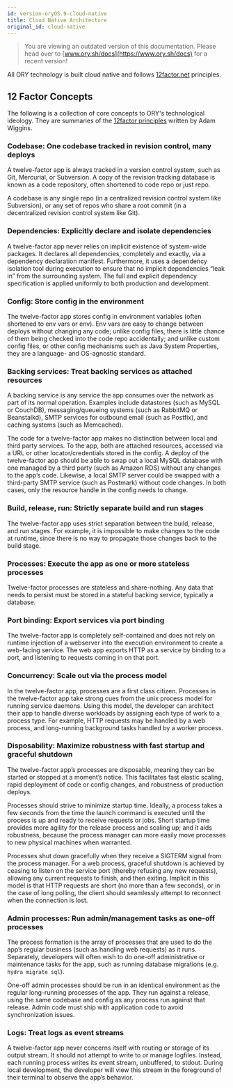 ```yaml
---
id: version-oryOS.9-cloud-native
title: Cloud Native Architecture
original_id: cloud-native
---
```


> You are viewing an outdated version of this documentation. Please head over
> to [www.ory.sh/docs](https://www.ory.sh/docs) for a recent version!

All ORY technology is built cloud native and follows
[12factor.net](https://www.12factor.net) principles.

## 12 Factor Concepts

The following is a collection of core concepts to ORY's technological ideology.
They are summaries of the [12factor principles](https://www.12factor.net)
written by Adam Wiggins.

### Codebase: One codebase tracked in revision control, many deploys

A twelve-factor app is always tracked in a version control system, such as Git,
Mercurial, or Subversion. A copy of the revision tracking database is known as a
code repository, often shortened to code repo or just repo.

A codebase is any single repo (in a centralized revision control system like
Subversion), or any set of repos who share a root commit (in a decentralized
revision control system like Git).

### Dependencies: Explicitly declare and isolate dependencies

A twelve-factor app never relies on implicit existence of system-wide packages.
It declares all dependencies, completely and exactly, via a dependency
declaration manifest. Furthermore, it uses a dependency isolation tool during
execution to ensure that no implicit dependencies “leak in” from the surrounding
system. The full and explicit dependency specification is applied uniformly to
both production and development.

### Config: Store config in the environment

The twelve-factor app stores config in environment variables (often shortened to
env vars or env). Env vars are easy to change between deploys without changing
any code; unlike config files, there is little chance of them being checked into
the code repo accidentally; and unlike custom config files, or other config
mechanisms such as Java System Properties, they are a language- and OS-agnostic
standard.

### Backing services: Treat backing services as attached resources

A backing service is any service the app consumes over the network as part of
its normal operation. Examples include datastores (such as MySQL or CouchDB),
messaging/queueing systems (such as RabbitMQ or Beanstalkd), SMTP services for
outbound email (such as Postfix), and caching systems (such as Memcached).

The code for a twelve-factor app makes no distinction between local and third
party services. To the app, both are attached resources, accessed via a URL or
other locator/credentials stored in the config. A deploy of the twelve-factor
app should be able to swap out a local MySQL database with one managed by a
third party (such as Amazon RDS) without any changes to the app’s code.
Likewise, a local SMTP server could be swapped with a third-party SMTP service
(such as Postmark) without code changes. In both cases, only the resource handle
in the config needs to change.

### Build, release, run: Strictly separate build and run stages

The twelve-factor app uses strict separation between the build, release, and run
stages. For example, it is impossible to make changes to the code at runtime,
since there is no way to propagate those changes back to the build stage.

### Processes: Execute the app as one or more stateless processes

Twelve-factor processes are stateless and share-nothing. Any data that needs to
persist must be stored in a stateful backing service, typically a database.

### Port binding: Export services via port binding

The twelve-factor app is completely self-contained and does not rely on runtime
injection of a webserver into the execution environment to create a web-facing
service. The web app exports HTTP as a service by binding to a port, and
listening to requests coming in on that port.

### Concurrency: Scale out via the process model

In the twelve-factor app, processes are a first class citizen. Processes in the
twelve-factor app take strong cues from the unix process model for running
service daemons. Using this model, the developer can architect their app to
handle diverse workloads by assigning each type of work to a process type. For
example, HTTP requests may be handled by a web process, and long-running
background tasks handled by a worker process.

### Disposability: Maximize robustness with fast startup and graceful shutdown

The twelve-factor app’s processes are disposable, meaning they can be started or
stopped at a moment’s notice. This facilitates fast elastic scaling, rapid
deployment of code or config changes, and robustness of production deploys.

Processes should strive to minimize startup time. Ideally, a process takes a few
seconds from the time the launch command is executed until the process is up and
ready to receive requests or jobs. Short startup time provides more agility for
the release process and scaling up; and it aids robustness, because the process
manager can more easily move processes to new physical machines when warranted.

Processes shut down gracefully when they receive a SIGTERM signal from the
process manager. For a web process, graceful shutdown is achieved by ceasing to
listen on the service port (thereby refusing any new requests), allowing any
current requests to finish, and then exiting. Implicit in this model is that
HTTP requests are short (no more than a few seconds), or in the case of long
polling, the client should seamlessly attempt to reconnect when the connection
is lost.

### Admin processes: Run admin/management tasks as one-off processes

The process formation is the array of processes that are used to do the app’s
regular business (such as handling web requests) as it runs. Separately,
developers will often wish to do one-off administrative or maintenance tasks for
the app, such as running database migrations (e.g. `hydra migrate sql`).

One-off admin processes should be run in an identical environment as the regular
long-running processes of the app. They run against a release, using the same
codebase and config as any process run against that release. Admin code must
ship with application code to avoid synchronization issues.

### Logs: Treat logs as event streams

A twelve-factor app never concerns itself with routing or storage of its output
stream. It should not attempt to write to or manage logfiles. Instead, each
running process writes its event stream, unbuffered, to stdout. During local
development, the developer will view this stream in the foreground of their
terminal to observe the app’s behavior.
